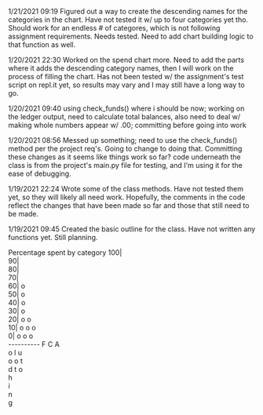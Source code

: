 1/21/2021 09:19
Figured out a way to create the descending names for the categories in the chart. Have not tested it w/ up to four categories yet tho. Should work for an endless # of categores, which is not following assignment requirements. Needs tested. Need to add chart building logic to that function as well.

1/20/2021 22:30
Worked on the spend chart more. Need to add the parts where it adds the descending category names, then I will work on the process of filling the chart. Has not been tested w/ the assignment's test script on repl.it yet, so results may vary and I may still have a long way to go.

1/20/2021 09:40
using check_funds() where i should be now; working on the ledger output, need to calculate total balances, also need to deal w/ making whole numbers appear w/ .00; committing before going into work

1/20/2021 08:56
Messed up something; need to use the check_funds() method per the project req's. Going to change to doing that. Committing these changes as it seems like things work so far? code underneath the class is from the project's main.py file for testing, and I'm using it for the ease of debugging.

1/19/2021 22:24
Wrote some of the class methods. Have not tested them yet, so they will likely all need work. Hopefully, the comments in the code reflect the changes that have been made so far and those that still need to be made.

1/19/2021 09:45
Created the basic outline for the class. Have not written any functions yet. Still planning.

Percentage spent by category
100|          
 90|          
 80|          
 70|          
 60| o        
 50| o        
 40| o        
 30| o        
 20| o  o     
 10| o  o  o  
  0| o  o  o  
    ----------
     F  C  A  
     o  l  u  
     o  o  t  
     d  t  o  
        h     
        i     
        n     
        g        
